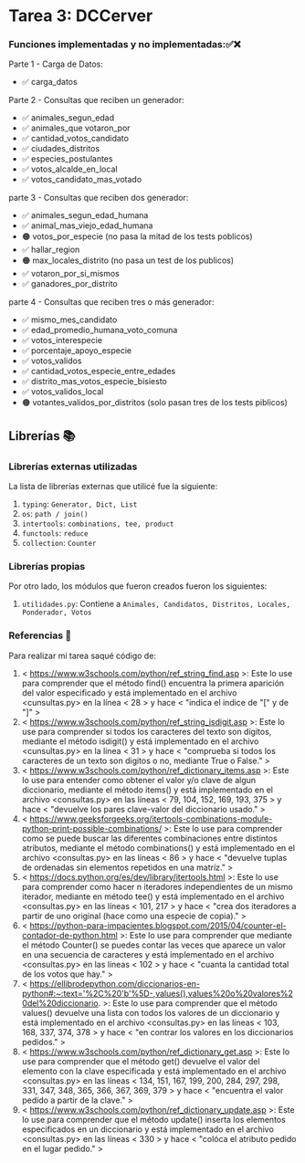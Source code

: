 # Tarea 3: DCCerver

### Funciones implementadas y no implementadas:✅❌

Parte 1 - Carga de Datos:
- ✅ carga_datos
  
Parte 2 - Consultas que reciben un generador:
- ✅ animales_segun_edad
- ✅ animales_que votaron_por
- ✅ cantidad_votos_candidato
- ✅ ciudades_distritos
- ✅ especies_postulantes
- ✅ votos_alcalde_en_local
- ✅ votos_candidato_mas_votado

parte 3 - Consultas que reciben dos generador:
- ✅ animales_segun_edad_humana
- ✅ animal_mas_viejo_edad_humana
- 🟠 votos_por_especie (no pasa la mitad de los tests poblicos)
- ✅ hallar_region
- 🟠 max_locales_distrito (no pasa un test de los publicos)
- ✅ votaron_por_si_mismos
- ✅ ganadores_por_distrito 

parte 4 - Consultas que reciben tres o más generador:

- ✅ mismo_mes_candidato
- ✅ edad_promedio_humana_voto_comuna
- ✅ votos_interespecie
- ✅ porcentaje_apoyo_especie
- ✅ votos_validos
- ✅ cantidad_votos_especie_entre_edades
- ✅ distrito_mas_votos_especie_bisiesto
- ✅ votos_validos_local
- 🟠 votantes_validos_por_distritos (solo pasan tres de los tests piblicos)

## Librerías :books:
### Librerías externas utilizadas
La lista de librerías externas que utilicé fue la siguiente:

1. ```typing```: ```Generator, Dict, List```
2. ```os```: ```path / join()```
3. ```intertools```: ```combinations, tee, product``` 
4. ```functools```: ```reduce```
5. ```collection```: ```Counter```

### Librerías propias
Por otro lado, los módulos que fueron creados fueron los siguientes:

1. ```utilidades.py```: Contiene a ```Animales, Candidatos, Distritos, Locales, Ponderador, Votos```
  
### Referencias :book:
Para realizar mi tarea saqué código de:
1. \< https://www.w3schools.com/python/ref_string_find.asp >: Este lo use para comprender que el método find() encuentra la primera aparición del valor especificado y está implementado en el archivo <cunsultas.py> en la línea < 28 > y hace < "indica el indice de "[" y de "]" >
2. \< https://www.w3schools.com/python/ref_string_isdigit.asp >: Este lo use para comprender si todos los caracteres del texto son dígitos, mediante el método isdigit() y está implementado en el archivo <cunsultas.py> en la línea < 31 > y hace < "comprueba si todos los caracteres de un texto son digitos o no, mediante True o False." >
3. \< https://www.w3schools.com/python/ref_dictionary_items.asp >: Este lo use para entender como obtener el valor y/o clave de algun diccionario, mediante el método items() y está implementado en el archivo <consultas.py> en las líneas < 79, 104, 152, 169, 193, 375 > y hace < "devuelve los pares clave-valor del diccionario usado." >
4. \< https://www.geeksforgeeks.org/itertools-combinations-module-python-print-possible-combinations/ >: Este lo use para comprender como se puede buscar las diferentes combinaciones entre distintos atributos, mediante el método combinations() y está implementado en el archivo <consultas.py> en las líneas < 86 > y hace < "devuelve tuplas de ordenadas sin elementos repetidos en una matríz." >
5. \< https://docs.python.org/es/dev/library/itertools.html >: Este lo use para comprender como hacer n iteradores independientes de un mismo iterador, mediante en método tee() y está implementado en el archivo <consultas.py> en las líneas < 101, 217 > y hace < "crea dos iteradores a partir de uno original (hace como una especie de copia)." >
6. \< https://python-para-impacientes.blogspot.com/2015/04/counter-el-contador-de-python.html >: Este lo use para comprender que mediante el método Counter() se puedes contar las veces que aparece un valor en una secuencia de caracteres y está implementado en el archivo <consultas.py> en las líneas < 102 > y hace < "cuanta la cantidad total de los votos que hay." >
7. \< https://ellibrodepython.com/diccionarios-en-python#:~:text='%2C%20'b'%5D-,values(),values%20o%20valores%20del%20diccionario. >: Este lo use para comprender  que el método values() devuelve una lista con todos los valores de un diccionario y está implementado en el archivo <consultas.py> en las líneas < 103, 168, 337, 374, 378 > y hace < "en contrar los valores en los diccionarios pedidos." >
8. \< https://www.w3schools.com/python/ref_dictionary_get.asp >: Este lo use para comprender que el método get() devuelve el valor del elemento con la clave especificada y está implementado en el archivo <consultas.py> en las líneas < 134, 151, 167, 199, 200, 284, 297, 298, 331, 347, 348, 365, 366, 367, 369, 379 > y hace < "encuentra el valor pedido a partir de la clave." >
9.  \< https://www.w3schools.com/python/ref_dictionary_update.asp >: Este lo use para comprender que el método update() inserta los elementos especificados en un diccionario y está implementado en el archivo <consultas.py> en las líneas < 330 > y hace < "colóca el atributo pedido en el lugar pedido." >